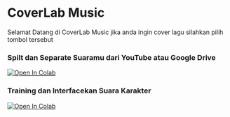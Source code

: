 # CoverLab Music
Selamat Datang di CoverLab Music jika anda ingin cover lagu silahkan pilih tombol tersebut

### Spilt dan Separate Suaramu dari YouTube atau Google Drive
[![Open In Colab](https://colab.research.google.com/assets/colab-badge.svg)](https://colab.research.google.com/github/ammarsyarif285/CoverLab-Music/blob/main/Split_dan_Separate_Audio_WAV.ipynb)


### Training dan Interfacekan Suara Karakter
[![Open In Colab](https://colab.research.google.com/assets/colab-badge.svg)](https://colab.research.google.com/github/ammarsyarif285/AI-Song-Cover-RVC/blob/main/RVC_TrainingV2.ipynb)
